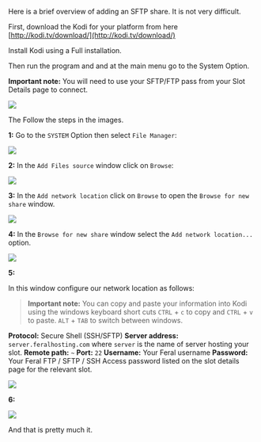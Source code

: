 
Here is a brief overview of adding an SFTP share. It is not very difficult.

First, download the Kodi for your platform from here [http://kodi.tv/download/](http://kodi.tv/download/)

Install Kodi using a Full installation.

Then run the program and and at the main menu go to the System Option.

**Important note:** You will need to use your SFTP/FTP pass from your Slot Details page to connect.

![](https://raw.github.com/feralhosting/feralfilehosting/master/Feral%20Wiki/General/Your%20Feral%20slot%20is%20active%20-%20Part%201%20-%20The%20Account%20Manager/02%20slot%20detail%201.png)

The Follow the steps in the images.

**1:** Go to the `SYSTEM` Option then select `File Manager`:

![](https://raw.githubusercontent.com/feralhosting/feralfilehosting/master/Feral%20Wiki/Other%20software/Kodi%20-%20Formerly%20XBMC%20-%20Connecting%20to%20Shares/1.png)

**2:** In the `Add Files source` window click on `Browse`:

![](https://raw.githubusercontent.com/feralhosting/feralfilehosting/master/Feral%20Wiki/Other%20software/Kodi%20-%20Formerly%20XBMC%20-%20Connecting%20to%20Shares/2.png)

**3:** In the `Add network location` click on `Browse` to open the `Browse for new share` window.

![](https://raw.githubusercontent.com/feralhosting/feralfilehosting/master/Feral%20Wiki/Other%20software/Kodi%20-%20Formerly%20XBMC%20-%20Connecting%20to%20Shares/3.png)

**4:** In the `Browse for new share` window select the `Add network location...` option.

![](https://raw.githubusercontent.com/feralhosting/feralfilehosting/master/Feral%20Wiki/Other%20software/Kodi%20-%20Formerly%20XBMC%20-%20Connecting%20to%20Shares/4.png)

**5:**

In this window configure our network location as follows:

> **Important note:** You can copy and paste your information into Kodi using the windows keyboard short cuts `CTRL` + `c` to copy and `CTRL` + `v` to paste. `ALT` + `TAB` to switch between windows.

**Protocol:** Secure Shell (SSH/SFTP)
**Server address:** `server.feralhosting.com` where `server` is the name of server hosting your slot.
**Remote path:** `~`
**Port:** `22`
**Username:** Your Feral username
**Password:** Your Feral FTP / SFTP / SSH Access password listed on the slot details page for the relevant slot.

![](https://raw.githubusercontent.com/feralhosting/feralfilehosting/master/Feral%20Wiki/Other%20software/Kodi%20-%20Formerly%20XBMC%20-%20Connecting%20to%20Shares/5.png)

**6:**

![](https://raw.githubusercontent.com/feralhosting/feralfilehosting/master/Feral%20Wiki/Other%20software/Kodi%20-%20Formerly%20XBMC%20-%20Connecting%20to%20Shares/6.png)

And that is pretty much it.



